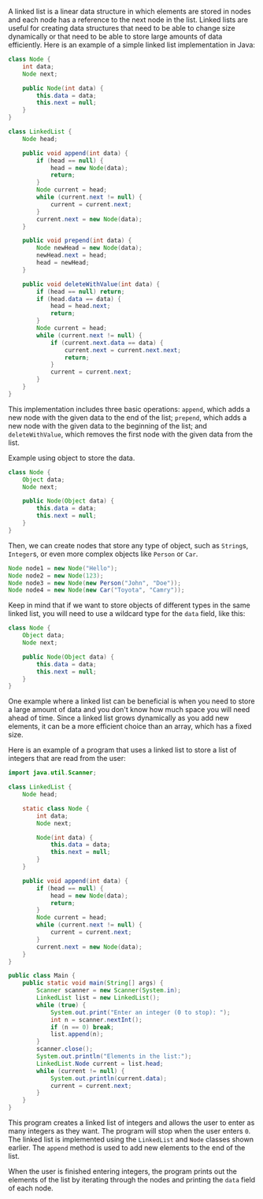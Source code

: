 A linked list is a linear data structure in which elements are stored in nodes and each node has a reference to the next node in the list. Linked lists are useful for creating data structures that need to be able to change size dynamically or that need to be able to store large amounts of data efficiently. Here is an example of a simple linked list implementation in Java:

```java
class Node {
    int data;
    Node next;

    public Node(int data) {
        this.data = data;
        this.next = null;
    }
}

class LinkedList {
    Node head;

    public void append(int data) {
        if (head == null) {
            head = new Node(data);
            return;
        }
        Node current = head;
        while (current.next != null) {
            current = current.next;
        }
        current.next = new Node(data);
    }

    public void prepend(int data) {
        Node newHead = new Node(data);
        newHead.next = head;
        head = newHead;
    }

    public void deleteWithValue(int data) {
        if (head == null) return;
        if (head.data == data) {
            head = head.next;
            return;
        }
        Node current = head;
        while (current.next != null) {
            if (current.next.data == data) {
                current.next = current.next.next;
                return;
            }
            current = current.next;
        }
    }
}

```

This implementation includes three basic operations: `append`, which adds a new node with the given data to the end of the list; `prepend`, which adds a new node with the given data to the beginning of the list; and `deleteWithValue`, which removes the first node with the given data from the list.


Example using object to store the data.

```java
class Node {
    Object data;
    Node next;

    public Node(Object data) {
        this.data = data;
        this.next = null;
    }
}

```

Then, we can create nodes that store any type of object, such as `String`s, `Integer`s, or even more complex objects like `Person` or `Car`.

```java
Node node1 = new Node("Hello");
Node node2 = new Node(123);
Node node3 = new Node(new Person("John", "Doe"));
Node node4 = new Node(new Car("Toyota", "Camry"));

```

Keep in mind that if we want to store objects of different types in the same linked list, you will need to use a wildcard type for the `data` field, like this:

```java
class Node {
    Object data;
    Node next;

    public Node(Object data) {
        this.data = data;
        this.next = null;
    }
}

```


One example where a linked list can be beneficial is when you need to store a large amount of data and you don't know how much space you will need ahead of time. Since a linked list grows dynamically as you add new elements, it can be a more efficient choice than an array, which has a fixed size.

Here is an example of a program that uses a linked list to store a list of integers that are read from the user:

```java
import java.util.Scanner;

class LinkedList {
    Node head;

    static class Node {
        int data;
        Node next;

        Node(int data) {
            this.data = data;
            this.next = null;
        }
    }

    public void append(int data) {
        if (head == null) {
            head = new Node(data);
            return;
        }
        Node current = head;
        while (current.next != null) {
            current = current.next;
        }
        current.next = new Node(data);
    }
}

public class Main {
    public static void main(String[] args) {
        Scanner scanner = new Scanner(System.in);
        LinkedList list = new LinkedList();
        while (true) {
            System.out.print("Enter an integer (0 to stop): ");
            int n = scanner.nextInt();
            if (n == 0) break;
            list.append(n);
        }
        scanner.close();
        System.out.println("Elements in the list:");
        LinkedList.Node current = list.head;
        while (current != null) {
            System.out.println(current.data);
            current = current.next;
        }
    }
}

```

This program creates a linked list of integers and allows the user to enter as many integers as they want. The program will stop when the user enters `0`. The linked list is implemented using the `LinkedList` and `Node` classes shown earlier. The `append` method is used to add new elements to the end of the list.

When the user is finished entering integers, the program prints out the elements of the list by iterating through the nodes and printing the `data` field of each node.